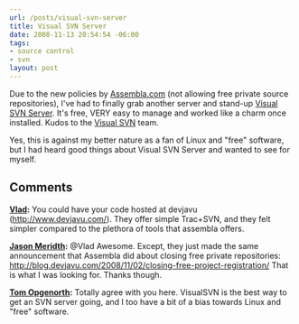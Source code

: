 ```yaml
---
url: /posts/visual-svn-server
title: Visual SVN Server
date: 2008-11-13 20:54:54 -06:00
tags:
- source control
- svn
layout: post
---
```


Due to the new policies by [Assembla.com](http://www.assembla.com) (not allowing free private source repositories), I've had to finally grab another server and stand-up [Visual SVN Server](http://www.visualsvn.com/server/). It's free, VERY easy to manage and worked like a charm once installed. Kudos to the [Visual SVN](http://www.visualsvn.com/) team.

Yes, this is against my better nature as a fan of Linux and "free" software, but I had heard good things about Visual SVN Server and wanted to see for myself.

## Comments

**[Vlad](#296 "2008-11-17 14:43:17"):** You could have your code hosted at devjavu (<http://www.devjavu.com/>). They offer simple Trac+SVN, and they felt simpler compared to the plethora of tools that assembla offers.

**[Jason Meridth](#297 "2008-11-17 14:47:44"):** @Vlad Awesome. Except, they just made the same announcement that Assembla did about closing free private repositories: <http://blog.devjavu.com/2008/11/02/closing-free-project-registration/> That is what I was looking for. Thanks though.

**[Tom Opgenorth](#298 "2008-11-17 18:05:15"):** Totally agree with you here. VisualSVN is the best way to get an SVN server going, and I too have a bit of a bias towards Linux and "free" software.
